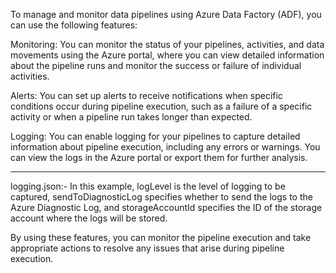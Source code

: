 To manage and monitor data pipelines using Azure Data Factory (ADF), you can use the following features:

Monitoring: You can monitor the status of your pipelines, activities, and data movements using the Azure portal, where you can view detailed information about the pipeline runs and monitor the success or failure of individual activities.

Alerts: You can set up alerts to receive notifications when specific conditions occur during pipeline execution, such as a failure of a specific activity or when a pipeline run takes longer than expected.

Logging: You can enable logging for your pipelines to capture detailed information about pipeline execution, including any errors or warnings. You can view the logs in the Azure portal or export them for further analysis.


------------

logging.json:-
In this example, logLevel is the level of logging to be captured, sendToDiagnosticLog specifies whether to send the logs to the Azure Diagnostic Log, and storageAccountId specifies the ID of the storage account where the logs will be stored.

By using these features, you can monitor the pipeline execution and take appropriate actions to resolve any issues that arise during pipeline execution.

